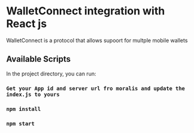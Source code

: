 # WalletConnect integration with React js

WalletConnect is a protocol that allows supoort for multple mobile wallets

## Available Scripts

In the project directory, you can run:

###  `Get your App id and server url fro moralis and update the index.js to yours`
### `npm install`
### `npm start`


